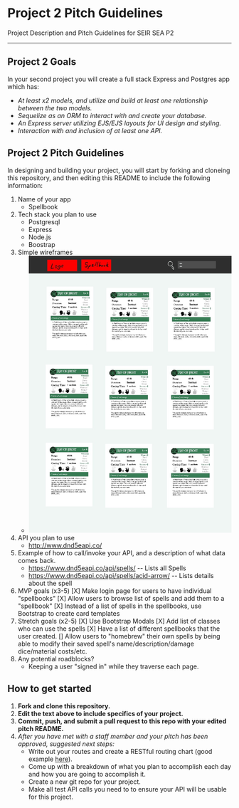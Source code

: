 # Project 2 Pitch Guidelines
Project Description and Pitch Guidelines for SEIR SEA P2

---
## Project 2 Goals

In your second project you will create a full stack Express and Postgres app which has:
- *At least x2 models, and utilize and build at least one relationship between the two models.*
- *Sequelize as an ORM to interact with and create your database.*
- *An Express server utilizing EJS/EJS layouts for UI design and styling.*
- *Interaction with and inclusion of at least one API.*

## Project 2 Pitch Guidelines

In designing and building your project, you will start by forking and cloneing this repository, and then editing this README to include the following information: 
1. Name of your app
    * Spellbook
2. Tech stack you plan to use
    * Postgresql
    * Express
    * Node.js
    * Boostrap
3. Simple wireframes
     * ![Wireframe](images/Wireframe.jpg)
5. API you plan to use
    * http://www.dnd5eapi.co/
6. Example of how to call/invoke your API, and a description of what data comes back.
    * https://www.dnd5eapi.co/api/spells/  -- Lists all Spells
    * https://www.dnd5eapi.co/api/spells/acid-arrow/ -- Lists details about the spell
7. MVP goals (x3-5)
    [X] Make login page for users to have individual "spellbooks"
    [X] Allow users to browse list of spells and add them to a "spellbook"
    [X] Instead of a list of spells in the spellbooks, use Bootstrap to create card templates
8. Stretch goals (x2-5)
    [X] Use Bootstrap Modals
    [X] Add list of classes who can use the spells
    [X] Have a list of different spellbooks that the user created.
    [] Allow users to "homebrew" their own spells by being able to modify their saved spell's name/description/damage dice/material costs/etc.
9. Any potential roadblocks?
    * Keeping a user "signed in" while they traverse each page.

## How to get started
1. **Fork and clone this repository.**
2. **Edit the text above to include specifics of your project.**
3. **Commit, push, and submit a pull request to this repo with your edited pitch README.**
4. *After you have met with a staff member and your pitch has been approved, suggested next steps:*
      * Write out your routes and create a RESTful routing chart (good example [here](https://gk-hynes.github.io/restful-routes-chart/)).
      * Come up with a breakdown of what you plan to accomplish each day and how you are going to accomplish it.
      * Create a new git repo for your project. 
      * Make all test API calls you need to to ensure your API will be usable for this project. 
      




